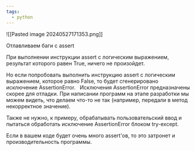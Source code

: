 ```yaml
---
tags:
  - python
---
```

![[Pasted image 20240527171353.png]]

Отлавливаем баги с assert

При выполнении инструкции assert с логическим выражением, результат которого равен True, ничего не произойдет.

Но если попробовать выполнить инструкцию assert с логическим выражением, которое равно False, то будет сгенерировано исключение AssertionError.
 
Исключения AssertionError предназначены скорее для отладки. При написании программ на этапе разработки мы можем видеть, что делаем что-то не так (например, передали в метод некорректное значение). 

Также не нужно, к примеру, обрабатывать пользовательский ввод и пытаться обработать исключение AssertionError блоком try-except.

Если в вашем коде будет очень много assert'ов, то это затронет и производительность программы.